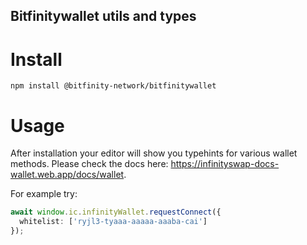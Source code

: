## Bitfinitywallet utils and types

# Install

```
npm install @bitfinity-network/bitfinitywallet
```

# Usage

After installation your editor will show you typehints for various wallet methods. Please check the docs here: https://infinityswap-docs-wallet.web.app/docs/wallet.

For example try:

```typescript
await window.ic.infinityWallet.requestConnect({
  whitelist: ['ryjl3-tyaaa-aaaaa-aaaba-cai']
});
```
